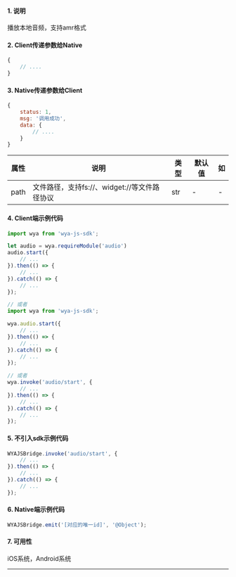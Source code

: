 #### 1. 说明

播放本地音频，支持amr格式

#### 2. Client传递参数给Native

```javascript
{
	// ....
}
```

#### 3. Native传递参数给Client

```javascript
{
	status: 1,
	msg: '调用成功',
	data: {
		// ....
	}
}
```
属性 | 说明 | 类型 | 默认值 | 如
---|---|---|---|---
path | 文件路径，支持fs://、widget://等文件路径协议 | str | - | -

#### 4. Client端示例代码

```javascript
import wya from 'wya-js-sdk';

let audio = wya.requireModule('audio')
audio.start({
	// ...
}).then(() => {
	// ...
}).catch(() => {
	// ...
});

// 或者
import wya from 'wya-js-sdk';

wya.audio.start({
	// ...
}).then(() => {
	// ...
}).catch(() => {
	// ...
});

// 或者
wya.invoke('audio/start', {
	// ...
}).then(() => {
	// ...
}).catch(() => {
	// ...
});
```

#### 5. 不引入sdk示例代码

```javascript
WYAJSBridge.invoke('audio/start', {
	// ...
}).then(() => {
	// ...
}).catch(() => {
	// ...
});
```

#### 6. Native端示例代码

```javascript
WYAJSBridge.emit('[对应的唯一id]', '@Object');
```

#### 7. 可用性

iOS系统，Android系统

---------


